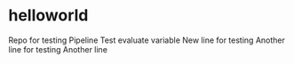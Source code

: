 # helloworld
Repo for testing Pipeline
Test evaluate variable
New line for testing
Another line for testing
Another line
